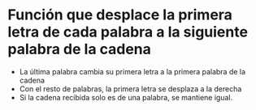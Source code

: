 # Función que desplace la primera letra de cada palabra a la siguiente palabra de la cadena

- La última palabra cambia su primera letra a la primera palabra de la cadena
- Con el resto de palabras, la primera letra se desplaza a la derecha
- Si la cadena recibida solo es de una palabra, se mantiene igual.